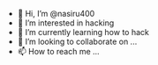 - 👋 Hi, I’m @nasiru400
- 👀 I’m interested in hacking
- 🌱 I’m currently learning how to hack
- 💞️ I’m looking to collaborate on ...
- 📫 How to reach me ...

<!---
nasiru400/nasiru400 is a ✨ special ✨ repository because its `README.md` (this file) appears on your GitHub profile.
You can click the Preview link to take a look at your changes.
--->
